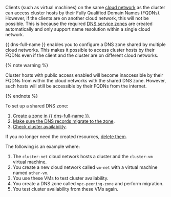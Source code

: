 Clients (such as virtual machines) on the same [cloud network](../../../vpc/concepts/network.md#network) as the cluster can access cluster hosts by their Fully Qualified Domain Names (FQDNs). However, if the clients are on another cloud network, this will not be possible. This is because the required [DNS service zones](../../../dns/concepts/dns-zone.md#service-zones) are created automatically and only support name resolution within a single cloud network.

{{ dns-full-name }} enables you to configure a DNS zone shared by multiple cloud networks. This makes it possible to access cluster hosts by their FQDNs even if the client and the cluster are on different cloud networks.

{% note warning %}

Cluster hosts with public access enabled will become inaccessible by their FQDNs from within the cloud networks with the shared DNS zone. However, such hosts will still be accessible by their FQDNs from the internet.

{% endnote %}

To set up a shared DNS zone:

1. [Create a zone in {{ dns-full-name }}](#create-peering-zone).
1. [Make sure the DNS records migrate to the zone](#do-actions-for-migration).
1. [Check cluster availability](#check-cluster-availability).

If you no longer need the created resources, [delete them](#clear-out).

The following is an example where:

1. The `cluster-net` cloud network hosts a cluster and the `cluster-vm` virtual machine.
1. You create a new cloud network called `vm-net` with a virtual machine named `other-vm`.
1. You use these VMs to test cluster availability.
1. You create a DNS zone called `vpc-peering-zone` and perform migration.
1. You test cluster availability from these VMs again.

